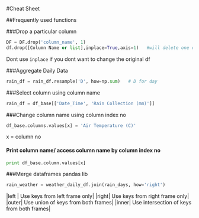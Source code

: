 #Cheat Sheet

##Frequently used functions

###Drop a particular column
```python
DF = DF.drop('column_name', 1)
df.drop([Column Name or list],inplace=True,axis=1)   #will delete one or more columns inplace.
```
Dont use `inplace` if you dont want to change the original df

###Aggregate Daily Data
```python
rain_df = rain_df.resample('D', how=np.sum)   # D for day
```
###Select column using column name
```python
rain_df = df_base[['Date_Time', 'Rain Collection (mm)']]
```
###Change column name using column index no
```python
df_base.columns.values[x] = 'Air Temperature (C)'
```
x = column no

#### Print column name/ access column name by column index no
```python
print df_base.column.values[x]
```
###Merge dataframes pandas lib
```python
rain_weather = weather_daily_df.join(rain_days, how='right')
```
|left |		Use keys from left frame only|
|right|	 	Use keys from right frame only|
|outer|		Use union of keys from both frames|
|inner|	 	Use intersection of keys from both frames|